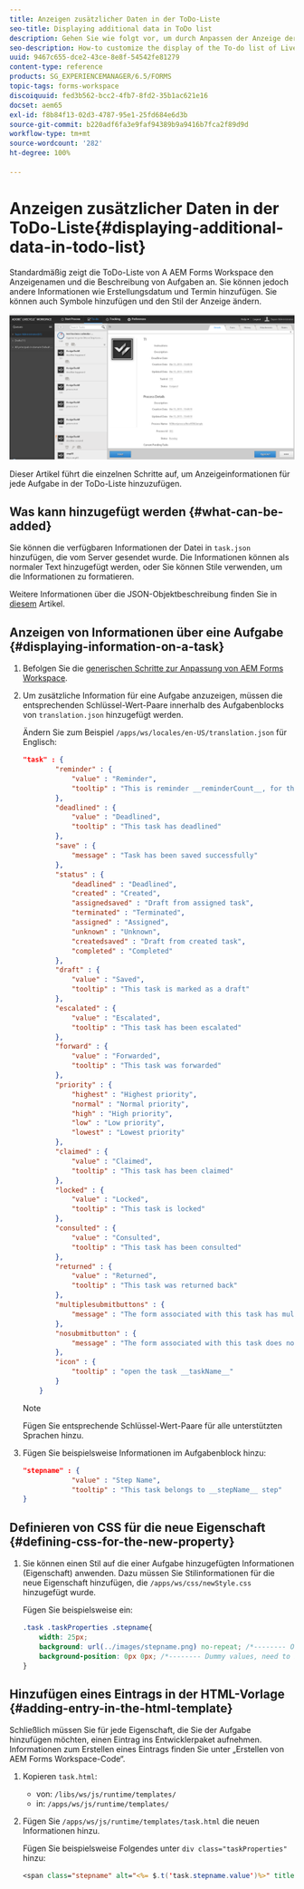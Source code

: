 ```yaml
---
title: Anzeigen zusätzlicher Daten in der ToDo-Liste
seo-title: Displaying additional data in ToDo list
description: Gehen Sie wie folgt vor, um durch Anpassen der Anzeige der ToDo-Liste von LiveCycle AEM Forms Workspace weitere Informationen außer den standardmäßig angezeigten Informationen darzustellen.
seo-description: How-to customize the display of the To-do list of LiveCycle AEM Forms workspace to show more information besides the default.
uuid: 9467c655-dce2-43ce-8e8f-54542fe81279
content-type: reference
products: SG_EXPERIENCEMANAGER/6.5/FORMS
topic-tags: forms-workspace
discoiquuid: fed3b562-bcc2-4fb7-8fd2-35b1ac621e16
docset: aem65
exl-id: f8b84f13-02d3-4787-95e1-25fd684e6d3b
source-git-commit: b220adf6fa3e9faf94389b9a9416b7fca2f89d9d
workflow-type: tm+mt
source-wordcount: '282'
ht-degree: 100%

---
```


# Anzeigen zusätzlicher Daten in der ToDo-Liste{#displaying-additional-data-in-todo-list}

Standardmäßig zeigt die ToDo-Liste von A AEM Forms Workspace den Anzeigenamen und die Beschreibung von Aufgaben an. Sie können jedoch andere Informationen wie Erstellungsdatum und Termin hinzufügen. Sie können auch Symbole hinzufügen und den Stil der Anzeige ändern.

![Abbildung der Registerkarte „Aufgaben“ von HTML Workspace mit der Standardkonfiguration](assets/html-todo-list.png)

Dieser Artikel führt die einzelnen Schritte auf, um Anzeigeinformationen für jede Aufgabe in der ToDo-Liste hinzuzufügen.

## Was kann hinzugefügt werden {#what-can-be-added}

Sie können die verfügbaren Informationen der Datei in `task.json` hinzufügen, die vom Server gesendet wurde. Die Informationen können als normaler Text hinzugefügt werden, oder Sie können Stile verwenden, um die Informationen zu formatieren.

Weitere Informationen über die JSON-Objektbeschreibung finden Sie in [diesem](/help/forms/using/html-workspace-json-object-description.md) Artikel.

## Anzeigen von Informationen über eine Aufgabe {#displaying-information-on-a-task}

1. Befolgen Sie die [generischen Schritte zur Anpassung von AEM Forms Workspace](../../forms/using/generic-steps-html-workspace-customization.md).
1. Um zusätzliche Information für eine Aufgabe anzuzeigen, müssen die entsprechenden Schlüssel-Wert-Paare innerhalb des Aufgabenblocks von `translation.json` hinzugefügt werden.

   Ändern Sie zum Beispiel `/apps/ws/locales/en-US/translation.json` für Englisch:

   ```json
   "task" : {
           "reminder" : {
               "value" : "Reminder",
               "tooltip" : "This is reminder __reminderCount__, for this task."
           },
           "deadlined" : {
               "value" : "Deadlined",
               "tooltip" : "This task has deadlined"
           },
           "save" : {
               "message" : "Task has been saved successfully"
           },
           "status" : {
               "deadlined" : "Deadlined",
               "created" : "Created",
               "assignedsaved" : "Draft from assigned task",
               "terminated" : "Terminated",
               "assigned" : "Assigned",
               "unknown" : "Unknown",
               "createdsaved" : "Draft from created task",
               "completed" : "Completed"
           },
           "draft" : {
               "value" : "Saved",
               "tooltip" : "This task is marked as a draft"
           },
           "escalated" : {
               "value" : "Escalated",
               "tooltip" : "This task has been escalated"
           },
           "forward" : {
               "value" : "Forwarded",
               "tooltip" : "This task was forwarded"
           },
           "priority" : {
               "highest" : "Highest priority",
               "normal" : "Normal priority",
               "high" : "High priority",
               "low" : "Low priority",
               "lowest" : "Lowest priority"
           },
           "claimed" : {
               "value" : "Claimed",
               "tooltip" : "This task has been claimed"
           },
           "locked" : {
               "value" : "Locked",
               "tooltip" : "This task is locked"
           },
           "consulted" : {
               "value" : "Consulted",
               "tooltip" : "This task has been consulted"
           },
           "returned" : {
               "value" : "Returned",
               "tooltip" : "This task was returned back"
           },
           "multiplesubmitbuttons" : {
               "message" : "The form associated with this task has multiple submit buttons so the Workspace Complete button will be disabled. Click the appropriate button on the form to submit it."
           },
           "nosubmitbutton" : {
               "message" : "The form associated with this task does not appear to have submit buttons. You may need to upgrade your Adobe Reader version to 9.1 or greater and enable the Reader Submit option in your process."
           },
           "icon" : {
               "tooltip" : "open the task __taskName__"
           }
       }
   ```

   >[!NOTE]
   >
   >Fügen Sie entsprechende Schlüssel-Wert-Paare für alle unterstützten Sprachen hinzu.

1. Fügen Sie beispielsweise Informationen im Aufgabenblock hinzu:

   ```json
   "stepname" : {
               "value" : "Step Name",
               "tooltip" : "This task belongs to __stepName__ step"
   }
   ```

## Definieren von CSS für die neue Eigenschaft {#defining-css-for-the-new-property}

1. Sie können einen Stil auf die einer Aufgabe hinzugefügten Informationen (Eigenschaft) anwenden. Dazu müssen Sie Stilinformationen für die neue Eigenschaft hinzufügen, die `/apps/ws/css/newStyle.css` hinzugefügt wurde.

   Fügen Sie beispielsweise ein:

   ```css
   .task .taskProperties .stepname{
       width: 25px;
       background: url(../images/stepname.png) no-repeat; /*-------- Or just reuse background image / image-sprite defined .task .taskProperties span of style.css---------------------*/
       background-position: 0px 0px; /*-------- Dummy values, need to be configured as per user background image / image-sprite ---------------------*/
   }
   ```

## Hinzufügen eines Eintrags in der HTML-Vorlage {#adding-entry-in-the-html-template}

Schließlich müssen Sie für jede Eigenschaft, die Sie der Aufgabe hinzufügen möchten, einen Eintrag ins Entwicklerpaket aufnehmen. Informationen zum Erstellen eines Eintrags finden Sie unter „Erstellen von AEM Forms Workspace-Code“.

1. Kopieren `task.html`:

   * von: `/libs/ws/js/runtime/templates/`
   * in: `/apps/ws/js/runtime/templates/`

1. Fügen Sie `/apps/ws/js/runtime/templates/task.html` die neuen Informationen hinzu.

   Fügen Sie beispielsweise Folgendes unter `div class="taskProperties"` hinzu:

   ```jsp
   <span class="stepname" alt="<%= $.t('task.stepname.value')%>" title = '<%= $.t("task.stepname.tooltip",{stepName:stepName})%>'/>
   ```
